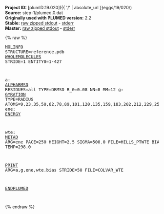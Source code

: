 **Project ID:** [plumID:19.020]({{ '/' | absolute_url }}eggs/19/020/)  
**Source:** step-1/plumed.0.dat  
**Originally used with PLUMED version:** 2.2  
**Stable:** [raw zipped stdout](plumed.0.dat.plumed.stdout.txt.zip) - [stderr](plumed.0.dat.plumed.stderr)  
**Master:** [raw zipped stdout](plumed.0.dat.plumed_master.stdout.txt.zip) - [stderr](plumed.0.dat.plumed_master.stderr)  

{% raw %}<pre>
<a href="https://plumed.github.io/doc-master/user-doc/html/_m_o_l_i_n_f_o.html">MOLINFO</a> STRUCTURE=reference.pdb
<a href="https://plumed.github.io/doc-master/user-doc/html/_w_h_o_l_e_m_o_l_e_c_u_l_e_s.html">WHOLEMOLECULES</a> STRIDE=1 ENTITY0=1-427

a: <a href="https://plumed.github.io/doc-master/user-doc/html/_a_l_p_h_a_r_m_s_d.html">ALPHARMSD</a> RESIDUES=all TYPE=DRMSD R_0=0.08 NN=8 MM=12 
g: <a href="https://plumed.github.io/doc-master/user-doc/html/_g_y_r_a_t_i_o_n.html">GYRATION</a> TYPE=RADIUS ATOMS=9,23,35,50,62,78,89,101,120,135,159,183,202,212,229,253,272,282,297,321,345,362,377,389,400,410
ene: <a href="https://plumed.github.io/doc-master/user-doc/html/_e_n_e_r_g_y.html">ENERGY</a>

wte: <a href="https://plumed.github.io/doc-master/user-doc/html/_m_e_t_a_d.html">METAD</a> ARG=ene PACE=250 HEIGHT=2.5 SIGMA=500.0 FILE=HILLS_PTWTE BIASFACTOR=50.0 TEMP=298.0

<a href="https://plumed.github.io/doc-master/user-doc/html/_p_r_i_n_t.html">PRINT</a> ARG=a,g,ene,wte.bias STRIDE=50 FILE=COLVAR_WTE

<a href="https://plumed.github.io/doc-master/user-doc/html/_e_n_d_p_l_u_m_e_d.html">ENDPLUMED</a>
<span style="color:blue"></span>
</pre>{% endraw %}
